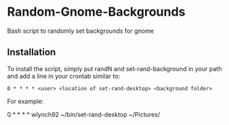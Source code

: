 Random-Gnome-Backgrounds
========================

Bash script to randomly set backgrounds for gnome

Installation
--------------
To install the script, simply put randN and set-rand-background in your path and add a line in your crontab similar to:

`0 * * * * <user> <location of set-rand-desktop> <background folder>`

For example:

0 * * * * wlynch92 ~/bin/set-rand-desktop ~/Pictures/


